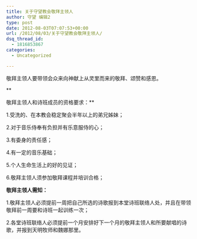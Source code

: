```yaml
---
title: 关于守望教会敬拜主领人
author: 守望 编辑2
type: post
date: 2012-08-03T07:07:53+00:00
url: /2012/08/03/关于守望教会敬拜主领人/
dsq_thread_id:
  - 1816853867
categories:
  - Uncategorized

---
```

敬拜主领人要带领会众来向神献上从灵里而来的敬拜、颂赞和感恩。

**
  
敬拜主领人和诗班成员的资格要求：**
  
1.受洗的、在本教会稳定聚会半年以上的弟兄姊妹；
  
2.对于音乐侍奉有负担并有乐意服侍的心；
  
3.有委身的责任感；
  
4.有一定的音乐基础；
  
5.个人生命生活上的好的见证；
  
6.敬拜主领人须参加敬拜课程并培训合格；

**敬拜主领人需知：**
  
1.敬拜主领人必须提前一周把自己所选的诗歌报到本堂诗班联络人处，并且在带领敬拜前一周要和诗班一起训练一次；
  
2.各堂诗班联络人必须提前一个月安排好下一个月的敬拜主领人和所要献唱的诗歌，并报到天明牧师和魏娜那里。